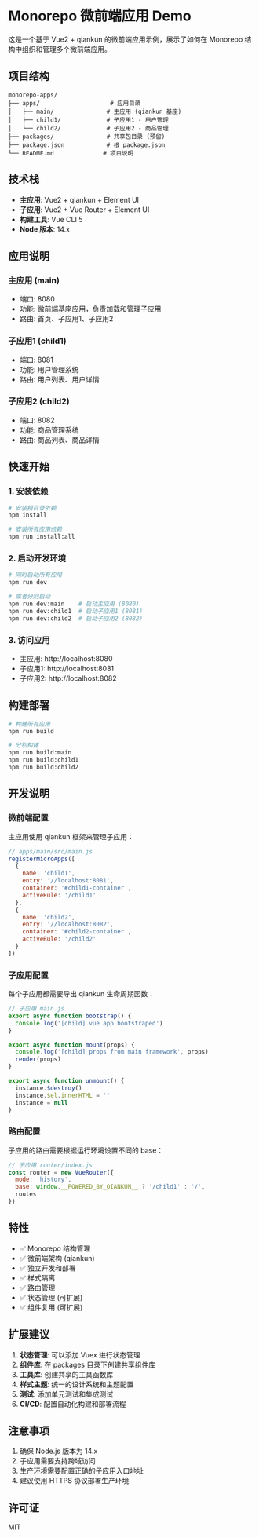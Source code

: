 # Monorepo 微前端应用 Demo

这是一个基于 Vue2 + qiankun 的微前端应用示例，展示了如何在 Monorepo 结构中组织和管理多个微前端应用。

## 项目结构

```
monorepo-apps/
├── apps/                    # 应用目录
│   ├── main/               # 主应用 (qiankun 基座)
│   ├── child1/             # 子应用1 - 用户管理
│   └── child2/             # 子应用2 - 商品管理
├── packages/               # 共享包目录 (预留)
├── package.json            # 根 package.json
└── README.md              # 项目说明
```

## 技术栈

- **主应用**: Vue2 + qiankun + Element UI
- **子应用**: Vue2 + Vue Router + Element UI
- **构建工具**: Vue CLI 5
- **Node 版本**: 14.x

## 应用说明

### 主应用 (main)
- 端口: 8080
- 功能: 微前端基座应用，负责加载和管理子应用
- 路由: 首页、子应用1、子应用2

### 子应用1 (child1)
- 端口: 8081
- 功能: 用户管理系统
- 路由: 用户列表、用户详情

### 子应用2 (child2)
- 端口: 8082
- 功能: 商品管理系统
- 路由: 商品列表、商品详情

## 快速开始

### 1. 安装依赖

```bash
# 安装根目录依赖
npm install

# 安装所有应用依赖
npm run install:all
```

### 2. 启动开发环境

```bash
# 同时启动所有应用
npm run dev

# 或者分别启动
npm run dev:main    # 启动主应用 (8080)
npm run dev:child1  # 启动子应用1 (8081)
npm run dev:child2  # 启动子应用2 (8082)
```

### 3. 访问应用

- 主应用: http://localhost:8080
- 子应用1: http://localhost:8081
- 子应用2: http://localhost:8082

## 构建部署

```bash
# 构建所有应用
npm run build

# 分别构建
npm run build:main
npm run build:child1
npm run build:child2
```

## 开发说明

### 微前端配置

主应用使用 qiankun 框架来管理子应用：

```javascript
// apps/main/src/main.js
registerMicroApps([
  {
    name: 'child1',
    entry: '//localhost:8081',
    container: '#child1-container',
    activeRule: '/child1'
  },
  {
    name: 'child2',
    entry: '//localhost:8082',
    container: '#child2-container',
    activeRule: '/child2'
  }
])
```

### 子应用配置

每个子应用都需要导出 qiankun 生命周期函数：

```javascript
// 子应用 main.js
export async function bootstrap() {
  console.log('[child] vue app bootstraped')
}

export async function mount(props) {
  console.log('[child] props from main framework', props)
  render(props)
}

export async function unmount() {
  instance.$destroy()
  instance.$el.innerHTML = ''
  instance = null
}
```

### 路由配置

子应用的路由需要根据运行环境设置不同的 base：

```javascript
// 子应用 router/index.js
const router = new VueRouter({
  mode: 'history',
  base: window.__POWERED_BY_QIANKUN__ ? '/child1' : '/',
  routes
})
```

## 特性

- ✅ Monorepo 结构管理
- ✅ 微前端架构 (qiankun)
- ✅ 独立开发和部署
- ✅ 样式隔离
- ✅ 路由管理
- ✅ 状态管理 (可扩展)
- ✅ 组件复用 (可扩展)

## 扩展建议

1. **状态管理**: 可以添加 Vuex 进行状态管理
2. **组件库**: 在 packages 目录下创建共享组件库
3. **工具库**: 创建共享的工具函数库
4. **样式主题**: 统一的设计系统和主题配置
5. **测试**: 添加单元测试和集成测试
6. **CI/CD**: 配置自动化构建和部署流程

## 注意事项

1. 确保 Node.js 版本为 14.x
2. 子应用需要支持跨域访问
3. 生产环境需要配置正确的子应用入口地址
4. 建议使用 HTTPS 协议部署生产环境

## 许可证

MIT
